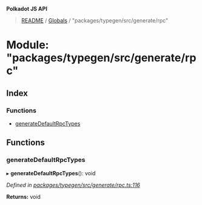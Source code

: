 **Polkadot JS API**

> [README](../README.md) / [Globals](../globals.md) / "packages/typegen/src/generate/rpc"

# Module: "packages/typegen/src/generate/rpc"

## Index

### Functions

* [generateDefaultRpcTypes](_packages_typegen_src_generate_rpc_.md#generatedefaultrpctypes)

## Functions

### generateDefaultRpcTypes

▸ **generateDefaultRpcTypes**(): void

*Defined in [packages/typegen/src/generate/rpc.ts:116](https://github.com/polkadot-js/api/blob/33c161f87/packages/typegen/src/generate/rpc.ts#L116)*

**Returns:** void
